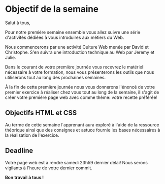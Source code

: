 # Objectif de la semaine

Salut à tous, 

Pour notre première semaine ensemble vous allez suivre une série d'activités dédiées à vous introduires aux métiers du Web.

Nous commencerons par une activité Culture Web menée par David et Christophe. 
S'en suivra une introduction technique au Web par Jeremy et Julie.

Dans le courant de votre première journée vous recevrez le matériel nécessaire à votre formation, nous vous présenterons les outils que nous utiliserons tout au long des prochaines semaines.

À la fin de cette première journée nous vous donnerons l'énoncé de votre premier exercice à réaliser chez vous tout au long de la semaine, il s'agit de créer votre première page web avec comme thème: votre recette préférée!

## Objectifs HTML et CSS

Au terme de cette semaine l'apprenant aura exploré à l'aide de la ressource théorique ainsi que des consignes et astuce fournie les bases nécessaires à la réalisation de l'exercice.

## Deadline

Votre page web est à rendre samedi 23h59 dernier délai!
Nous serons vigilants à l'heure de votre dernier commit.

**Bon travail à tous !**
